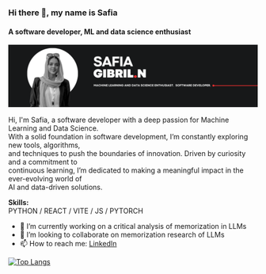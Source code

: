 ### Hi there 👋, my name is Safia

#### A software developer, ML and data science enthusiast

![A software developer, ML and data science enthusiast](https://github.com/Safi222/Safi222/blob/main/SafiaBanner.png?raw=true)

Hi, I'm Safia, a software developer with a deep passion for Machine Learning and Data Science.  
With a solid foundation in software development, I’m constantly exploring new tools, algorithms,  
and techniques to push the boundaries of innovation. Driven by curiosity and a commitment to  
continuous learning, I’m dedicated to making a meaningful impact in the ever-evolving world of  
AI and data-driven solutions.

**Skills:**  
PYTHON / REACT / VITE / JS / PYTORCH

- 🔭 I’m currently working on a critical analysis of memorization in LLMs  
- 👯 I’m looking to collaborate on memorization research of LLMs  
- 📫 How to reach me: [LinkedIn](https://www.linkedin.com/in/safia-n-aballah)

[![Top Langs](https://github-readme-stats.vercel.app/api/top-langs/?username=Safi222)](https://github.com/anuraghazra/github-readme-stats)
